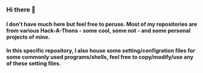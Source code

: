### Hi there 👋

#### I don't have much here but feel free to peruse. Most of my repositories are from various Hack-A-Thons - some cool, some not - and some personal projects of mine. 

#### In this specific repository, I also house some setting/configration files for some commonly used programs/shells, feel free to copy/modify/use any of these setting files.



